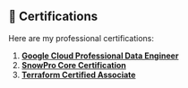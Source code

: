 ## 📜 Certifications

Here are my professional certifications:

1. **[Google Cloud Professional Data Engineer](<https://www.credly.com/badges/201bf141-93e3-432d-ad32-7bb0bcbd4c46/public_url>)**  
2. **[SnowPro Core Certification](<https://achieve.snowflake.com/6cea851e-4b14-4dd2-b054-87253a2de6c8#acc.eriWcGlF>)**  
3. **[Terraform Certified Associate](<https://www.credly.com/badges/b9ebbe4d-8380-4ec3-94d0-5f784afee635/public_url>)**